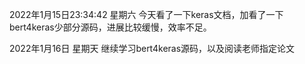 2022年1月15日23:34:42 星期六
    今天看了一下keras文档，加看了一下bert4keras少部分源码，进展比较缓慢，效率不足。

2022年1月16日 星期天
    继续学习bert4keras源码，以及阅读老师指定论文